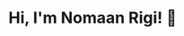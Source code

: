 # Hi, I'm Nomaan Rigi! 👋
<!-- 
## About Me
I'm a passionate web developer with a focus on front-end technologies. Here are some key details about me:

- **Name:** Nomaan Rigi
- **Date of Birth:** May 14, 1999

## Skills
I have experience in the following areas:

1. **HTML:** I'm proficient in writing semantic HTML code to structure web content.
2. **CSS:** I can style web pages using CSS, and I'm familiar with frameworks like Tailwind CSS.
3. **JavaScript:** I've worked with vanilla JavaScript and am currently diving into more advanced topics.

## Learning Journey
I'm actively learning advanced JavaScript concepts to enhance my skills. Some of the topics I'm exploring include:

- **ES6+ Features:** Arrow functions, destructuring, async/await, and more.
- **React:** I'm excited to learn React for building dynamic and interactive web applications.
- **Redux:** Understanding state management with Redux is on my radar.
- **Docker:** I'm curious about containerization and its benefits.

## GitHub Stats
!Nomaan's GitHub Stats

Feel free to connect with me on Telegram or LinkedIn! Let's learn and grow together. 😊

![most use languages](https://github-readme-stats.vercel.app/api/top-langs/?username=nomaan-07&layout=donut&theme=highcontrast)

 -->
